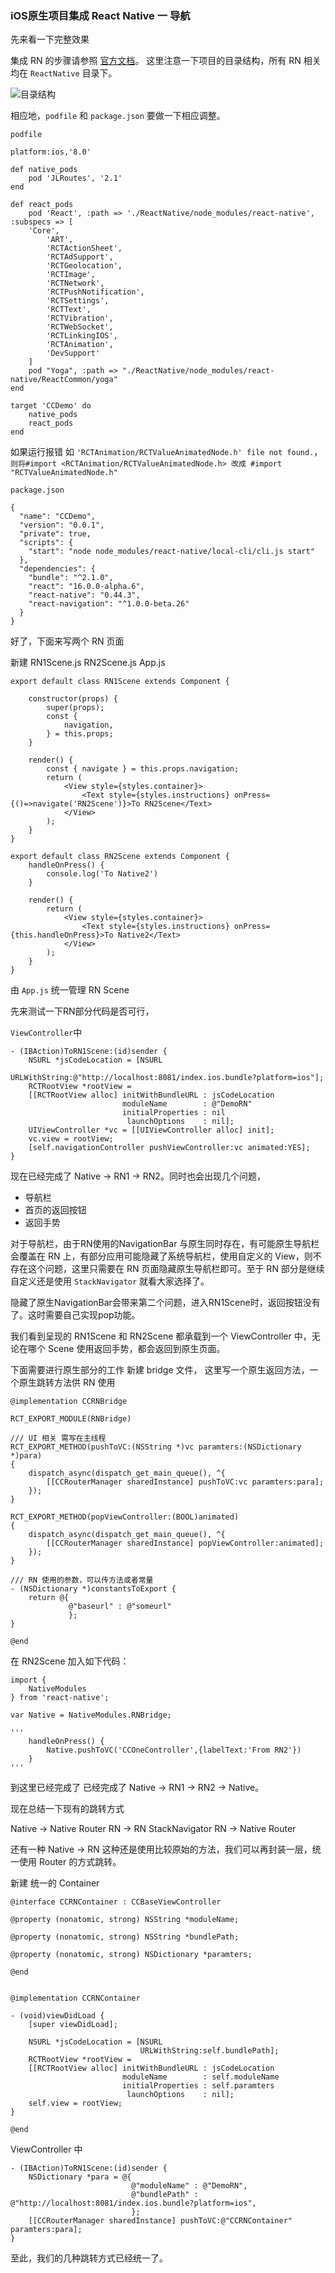 ### iOS原生项目集成 React Native 一 导航

先来看一下完整效果



集成 RN 的步骤请参照 [官方文档](https://reactnative.cn/docs/0.51/integration-with-existing-apps.html#content)。
这里注意一下项目的目录结构，所有 RN 相关均在 `ReactNative` 目录下。

![目录结构](https://github.com/Xigtun/CCDemo/blob/master/Blog/Source/Screen%20Shot.png)


相应地，`podfile` 和 `package.json` 要做一下相应调整。

`podfile`

```
platform:ios,'8.0'

def native_pods
	pod 'JLRoutes', '2.1'
end

def react_pods
    pod 'React', :path => './ReactNative/node_modules/react-native', :subspecs => [
    'Core',
        'ART',
        'RCTActionSheet',
        'RCTAdSupport',
        'RCTGeolocation',
        'RCTImage',
        'RCTNetwork',
        'RCTPushNotification',
        'RCTSettings',
        'RCTText',
        'RCTVibration',
        'RCTWebSocket',
        'RCTLinkingIOS',
        'RCTAnimation',
        'DevSupport'
    ]
    pod "Yoga", :path => "./ReactNative/node_modules/react-native/ReactCommon/yoga"
end

target 'CCDemo' do
	native_pods
	react_pods
end

```

如果运行报错 如 `'RCTAnimation/RCTValueAnimatedNode.h' file not found.`，
`则将#import <RCTAnimation/RCTValueAnimatedNode.h> 改成 #import "RCTValueAnimatedNode.h"`


`package.json`

```
{
  "name": "CCDemo",
  "version": "0.0.1",
  "private": true,
  "scripts": {
    "start": "node node_modules/react-native/local-cli/cli.js start"
  },
  "dependencies": {
    "bundle": "^2.1.0",
    "react": "16.0.0-alpha.6",
    "react-native": "0.44.3",
    "react-navigation": "^1.0.0-beta.26"
  }
}

```

好了，下面来写两个 RN 页面

新建 RN1Scene.js RN2Scene.js App.js

```
export default class RN1Scene extends Component {

    constructor(props) {
        super(props);
        const {
            navigation,
        } = this.props;
    }

    render() {
        const { navigate } = this.props.navigation;
        return (
            <View style={styles.container}>
                <Text style={styles.instructions} onPress={()=>navigate('RN2Scene')}>To RN2Scene</Text> 
            </View>
        );
    }
}

export default class RN2Scene extends Component {
    handleOnPress() {
        console.log('To Native2')
    }

    render() {
        return (
            <View style={styles.container}>
                <Text style={styles.instructions} onPress={this.handleOnPress}>To Native2</Text> 
            </View>
        );
    }
}

```

由 `App.js` 统一管理 RN Scene

先来测试一下RN部分代码是否可行，

`ViewController`中

```
- (IBAction)ToRN1Scene:(id)sender {
    NSURL *jsCodeLocation = [NSURL
                             URLWithString:@"http://localhost:8081/index.ios.bundle?platform=ios"];
    RCTRootView *rootView =
    [[RCTRootView alloc] initWithBundleURL : jsCodeLocation
                         moduleName        : @"DemoRN"
                         initialProperties : nil
                          launchOptions    : nil];
    UIViewController *vc = [[UIViewController alloc] init];
    vc.view = rootView;
    [self.navigationController pushViewController:vc animated:YES];
}

```


现在已经完成了 Native -> RN1 -> RN2。同时也会出现几个问题，

- 导航栏
- 首页的返回按钮
- 返回手势

对于导航栏，由于RN使用的NavigationBar 与原生同时存在，有可能原生导航栏会覆盖在 RN 上，有部分应用可能隐藏了系统导航栏，使用自定义的 View，则不存在这个问题，这里只需要在 RN 页面隐藏原生导航栏即可。至于 RN 部分是继续自定义还是使用 `StackNavigator` 就看大家选择了。

隐藏了原生NavigationBar会带来第二个问题，进入RN1Scene时，返回按钮没有了。这时需要自己实现pop功能。

我们看到呈现的 RN1Scene 和 RN2Scene 都承载到一个 ViewController 中，无论在哪个 Scene 使用返回手势，都会返回到原生页面。


下面需要进行原生部分的工作
新建 bridge 文件，
这里写一个原生返回方法，一个原生跳转方法供 RN 使用

```
@implementation CCRNBridge

RCT_EXPORT_MODULE(RNBridge)

/// UI 相关 需写在主线程
RCT_EXPORT_METHOD(pushToVC:(NSString *)vc paramters:(NSDictionary *)para)
{
    dispatch_async(dispatch_get_main_queue(), ^{
        [[CCRouterManager sharedInstance] pushToVC:vc paramters:para];
    });
}

RCT_EXPORT_METHOD(popViewController:(BOOL)animated)
{
    dispatch_async(dispatch_get_main_queue(), ^{
        [[CCRouterManager sharedInstance] popViewController:animated];
    });
}

/// RN 使用的参数，可以传方法或者常量
- (NSDictionary *)constantsToExport {
    return @{
             @"baseurl" : @"someurl"
             };
}

@end
```

在 RN2Scene 加入如下代码：

```
import {
    NativeModules
} from 'react-native';

var Native = NativeModules.RNBridge;

'''
	handleOnPress() {
        Native.pushToVC('CCOneController',{labelText:'From RN2'})
    }
'''

```
到这里已经完成了 已经完成了 Native -> RN1 -> RN2 -> Native。

现在总结一下现有的跳转方式

Native -> Native  Router
RN -> RN  StackNavigator
RN -> Native Router

还有一种 Native -> RN 这种还是使用比较原始的方法，我们可以再封装一层，统一使用 Router 的方式跳转。

新建 统一的 Container

```
@interface CCRNContainer : CCBaseViewController

@property (nonatomic, strong) NSString *moduleName;

@property (nonatomic, strong) NSString *bundlePath;

@property (nonatomic, strong) NSDictionary *paramters;

@end


@implementation CCRNContainer

- (void)viewDidLoad {
    [super viewDidLoad];
    
    NSURL *jsCodeLocation = [NSURL
                             URLWithString:self.bundlePath];
    RCTRootView *rootView =
    [[RCTRootView alloc] initWithBundleURL : jsCodeLocation
                         moduleName        : self.moduleName
                         initialProperties : self.paramters
                          launchOptions    : nil];
    self.view = rootView;
}

@end

```

ViewController 中

```
- (IBAction)ToRN1Scene:(id)sender {
    NSDictionary *para = @{
                           @"moduleName" : @"DemoRN",
                           @"bundlePath" : @"http://localhost:8081/index.ios.bundle?platform=ios",
                           };
    [[CCRouterManager sharedInstance] pushToVC:@"CCRNContainer" paramters:para];
}
```

至此，我们的几种跳转方式已经统一了。

